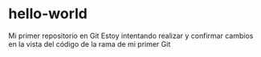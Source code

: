 # hello-world
Mi primer repositorio en Git
Estoy intentando realizar y confirmar cambios en la vista del código de la rama de mi primer Git
